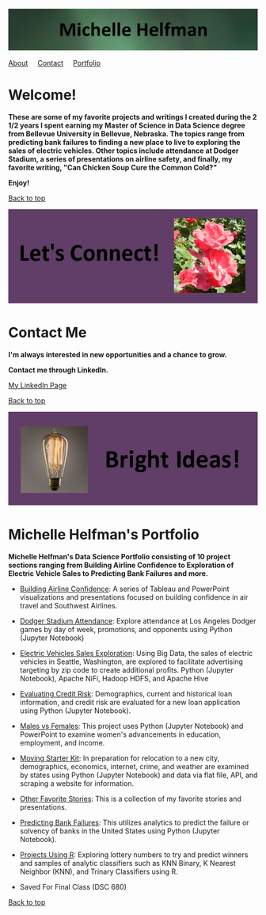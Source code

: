 <link rel="stylesheet" href="/assets/css/main.css">

![michelle_banner](https://github.com/michelle-bh/michelle-bh.github.io/blob/main/images/michelle_banner.jpg?raw=true)

<div class="nav" markdown="1">

[About](#welcome) &nbsp; &nbsp; [Contact](#contact-me) &nbsp; &nbsp; [Portfolio](#michelle-helfmans-portfolio)

</div>

# Welcome!

<div class="group" markdown="1">

**These are some of my favorite projects and writings I created during the 2 1/2 years I spent earning my Master of Science in Data Science degree from Bellevue University in Bellevue, Nebraska.  The topics range from predicting bank failures to finding a new place to live to exploring the sales of electric vehicles.  Other topics include attendance at Dodger Stadium, a series of presentations on airline safety, and finally, my favorite writing, "Can Chicken Soup Cure the Common Cold?"**

**Enjoy!**

</div>

<div class="nav" markdown="1">

[Back to top](#README)

</div>

![lets_connect](https://github.com/michelle-bh/michelle-bh.github.io/blob/main/images/Lets_Connect.jpg?raw=true)

# Contact Me

<div class="group" markdown="1">

**I'm always interested in new opportunities and a chance to grow.**

**Contact me through LinkedIn.**

[My LinkedIn Page](https://www.linkedin.com/in/michelle-helfman-242a582/)


</div>

<div class="nav" markdown="1">

[Back to top](#README)

</div>

![lightbulb_banner](https://github.com/michelle-bh/michelle-bh.github.io/blob/main/images/lightbulb_banner.jpg?raw=true)

# Michelle Helfman's Portfolio

<div class="group" markdown="1">

**Michelle Helfman's Data Science Portfolio consisting of 10 project sections ranging from Building Airline Confidence to Exploration of Electric Vehicle Sales to Predicting Bank Failures and more.**

*	[Building Airline Confidence](Building-Airline-Confidence/README.md):  A series of Tableau and PowerPoint visualizations and presentations focused on building confidence in air travel and Southwest Airlines.

*	[Dodger Stadium Attendance](Dodger-Stadium-Attendance/README.md):  Explore attendance at Los Angeles Dodger games by day of week, promotions, and opponents using Python (Jupyter Notebook)

*	[Electric Vehicles Sales Exploration](Electric-Vehicles-Sales-Exploration/README.md):  Using Big Data, the sales of electric vehicles in Seattle, Washington, are explored to facilitate advertising targeting by zip code to create additional profits.  Python (Jupyter Notebook), Apache NiFi, Hadoop HDFS, and Apache Hive

*	[Evaluating Credit Risk](Evaluating-Credit-Risk/README.md):  Demographics, current and historical loan information, and credit risk are evaluated for a new loan application using Python (Jupyter Notebook).

*	[Males vs Females](Males-vs-Females/README.md):  This project uses Python (Jupyter Notebook) and PowerPoint to examine women's advancements in education, employment, and income.

*	[Moving Starter Kit](Moving-Starter-Kit/README.md):  In preparation for relocation to a new city, demographics, economics, internet, crime, and weather are examined by states using Python (Jupyter Notebook) and data via flat file, API, and scraping a website for information.

*	[Other Favorite Stories](Other-Favorite-Stories/README.md):  This is a collection of my favorite stories and presentations.

*	[Predicting Bank Failures](Predicting-Bank-Failures/README.md):  This utilizes analytics to predict the failure or solvency of banks in the United States using Python (Jupyter Notebook).

*	[Projects Using R](Projects-Using-R/README.md):  Exploring lottery numbers to try and predict winners and samples of analytic classifiers such as KNN Binary, K Nearest Neighbor (KNN), and Trinary Classifiers using R.

*	Saved For Final Class (DSC 680)

</div>

<div class="nav" markdown="1">

[Back to top](#README)

</div>
